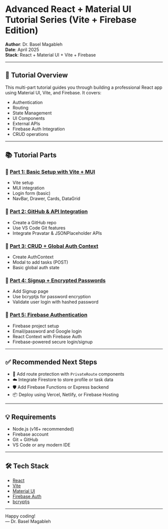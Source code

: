 
# Advanced React + Material UI Tutorial Series (Vite + Firebase Edition)

**Author**: Dr. Basel Magableh  
**Date**: April 2025  
**Stack**: React + Material UI + Vite + Firebase

---

## 📘 Tutorial Overview

This multi-part tutorial guides you through building a professional React app using Material UI, Vite, and Firebase. It covers:

- Authentication
- Routing
- State Management
- UI Components
- External APIs
- Firebase Auth Integration
- CRUD operations

---

## 📚 Tutorial Parts

### 🔹 [Part 1: Basic Setup with Vite + MUI](./advanced-react-mui-tutorial-part1.md)
- Vite setup
- MUI integration
- Login form (basic)
- NavBar, Drawer, Cards, DataGrid

### 🔹 [Part 2: GitHub & API Integration](./advanced-react-mui-vite-tutorial-part2.md)
- Create a GitHub repo
- Use VS Code Git features
- Integrate Pravatar & JSONPlaceholder APIs

### 🔹 [Part 3: CRUD + Global Auth Context](./advanced-react-mui-vite-tutorial-part3.md)
- Create AuthContext
- Modal to add tasks (POST)
- Basic global auth state

### 🔹 [Part 4: Signup + Encrypted Passwords](./advanced-react-mui-vite-tutorial-part4.md)
- Add Signup page
- Use bcryptjs for password encryption
- Validate user login with hashed password

### 🔹 [Part 5: Firebase Authentication](./advanced-react-mui-vite-tutorial-part5.md)
- Firebase project setup
- Email/password and Google login
- React Context with Firebase Auth
- Firebase-powered secure login/signup

---

## ✅ Recommended Next Steps

- 🔐 Add route protection with `PrivateRoute` components
- ☁️ Integrate Firestore to store profile or task data
- 🛡 Add Firebase Functions or Express backend
- 📦 Deploy using Vercel, Netlify, or Firebase Hosting

---

## 💡 Requirements

- Node.js (v16+ recommended)
- Firebase account
- Git + GitHub
- VS Code or any modern IDE

---

## 🛠 Tech Stack

- [React](https://react.dev)
- [Vite](https://vitejs.dev)
- [Material UI](https://mui.com)
- [Firebase Auth](https://firebase.google.com/products/auth)
- [bcryptjs](https://www.npmjs.com/package/bcryptjs)

---

Happy coding!  
— Dr. Basel Magableh  
